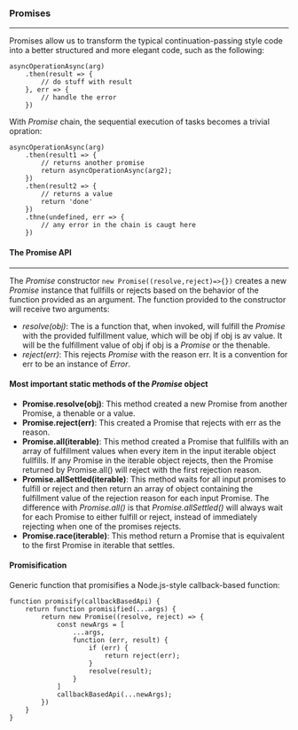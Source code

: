 ### Promises

___
Promises allow us to transform the typical continuation-passing style code into a better structured and more elegant
code, such as the following:

```node
asyncOperationAsync(arg)
    .then(result => {
        // do stuff with result
    }, err => {
        // handle the error
    })
```

With *Promise* chain, the sequential execution of tasks becomes a trivial opration:

```node
asyncOperationAsync(arg)
    .then(result1 => {
        // returns another promise
        return asyncOperationAsync(arg2);
    })
    .then(result2 => {
        // returns a value
        return 'done'
    })
    .thne(undefined, err => {
        // any error in the chain is caugt here
    })
```

#### The Promise API

___

The *Promise* constructor `new Promise((resolve,reject)=>{})` creates a new *Promise* instance that fullfills or rejects
based on the behavior of the function provided as an argument. The function provided to the constructor will receive two
arguments:<br>

* *resolve(obj)*: The is a function that, when invoked, will fulfill the *Promise* with the provided fulfillment value,
  which will be obj if obj is av value.
  It will be the fulfillment value of obj if obj is a *Promise* or the thenable.
* *reject(err)*: This rejects *Promise* with the reason err. It is a convention for err to be an instance of *Error*.

#### Most important static methods of the *Promise* object

* **Promise.resolve(obj)**: This method created a new Promise from another Promise, a thenable or a value.
* **Promise.reject(err)**: This created a Promise that rejects with err as the reason.
* **Promise.all(iterable)**: This method created a Promise that fullfills with an array of fulfillment values when every
  item in the input iterable object fullfills. If any Promise in the iterable object rejects, then the Promise returned
  by Promise.all() will reject with the first rejection reason.
* **Promise.allSettled(iterable)**: This method waits for all input promises to fulfill or reject and then return an
  array of object containing the fulfillment value of the rejection reason for each input Promise.
  The difference with *Promise.all()* is that *Promise.allSettled()* will always wait for each Promise to either fulfill
  or reject, instead of immediately rejecting when one of the promises rejects.
* **Promise.race(iterable)**: This method return a Promise that is equivalent to the first Promise in iterable that
  settles.

#### Promisification

Generic function that promisifies a Node.js-style callback-based function:

```node
function promisify(callbackBasedApi) {
    return function promisified(...args) {
        return new Promise((resolve, reject) => {
            const newArgs = [
                ...args,
                function (err, result) {
                    if (err) {
                        return reject(err);
                    }
                    resolve(result);
                }
            ]
            callbackBasedApi(...newArgs);
        })
    }
}
```




